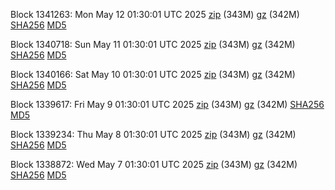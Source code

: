 Block 1341263: Mon May 12 01:30:01 UTC 2025 [zip](https://files.01coin.io/mainnet/2025-05-12/bootstrap.dat.zip) (343M) [gz](https://files.01coin.io/mainnet/2025-05-12/bootstrap.dat.tar.gz) (342M) [SHA256](https://files.01coin.io/mainnet/2025-05-12/sha256.txt) [MD5](https://files.01coin.io/mainnet/2025-05-12/md5.txt)

Block 1340718: Sun May 11 01:30:01 UTC 2025 [zip](https://files.01coin.io/mainnet/2025-05-11/bootstrap.dat.zip) (343M) [gz](https://files.01coin.io/mainnet/2025-05-11/bootstrap.dat.tar.gz) (342M) [SHA256](https://files.01coin.io/mainnet/2025-05-11/sha256.txt) [MD5](https://files.01coin.io/mainnet/2025-05-11/md5.txt)

Block 1340166: Sat May 10 01:30:01 UTC 2025 [zip](https://files.01coin.io/mainnet/2025-05-10/bootstrap.dat.zip) (343M) [gz](https://files.01coin.io/mainnet/2025-05-10/bootstrap.dat.tar.gz) (342M) [SHA256](https://files.01coin.io/mainnet/2025-05-10/sha256.txt) [MD5](https://files.01coin.io/mainnet/2025-05-10/md5.txt)

Block 1339617: Fri May  9 01:30:01 UTC 2025 [zip](https://files.01coin.io/mainnet/2025-05-09/bootstrap.dat.zip) (343M) [gz](https://files.01coin.io/mainnet/2025-05-09/bootstrap.dat.tar.gz) (342M) [SHA256](https://files.01coin.io/mainnet/2025-05-09/sha256.txt) [MD5](https://files.01coin.io/mainnet/2025-05-09/md5.txt)

Block 1339234: Thu May  8 01:30:01 UTC 2025 [zip](https://files.01coin.io/mainnet/2025-05-08/bootstrap.dat.zip) (343M) [gz](https://files.01coin.io/mainnet/2025-05-08/bootstrap.dat.tar.gz) (342M) [SHA256](https://files.01coin.io/mainnet/2025-05-08/sha256.txt) [MD5](https://files.01coin.io/mainnet/2025-05-08/md5.txt)

Block 1338872: Wed May  7 01:30:01 UTC 2025 [zip](https://files.01coin.io/mainnet/2025-05-07/bootstrap.dat.zip) (343M) [gz](https://files.01coin.io/mainnet/2025-05-07/bootstrap.dat.tar.gz) (342M) [SHA256](https://files.01coin.io/mainnet/2025-05-07/sha256.txt) [MD5](https://files.01coin.io/mainnet/2025-05-07/md5.txt)
